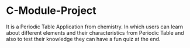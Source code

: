 # C-Module-Project
It is a Periodic Table Application from chemistry. In which users can learn about different elements and their characteristics from Periodic Table and also to test their knowledge they can have a fun quiz at the end.
